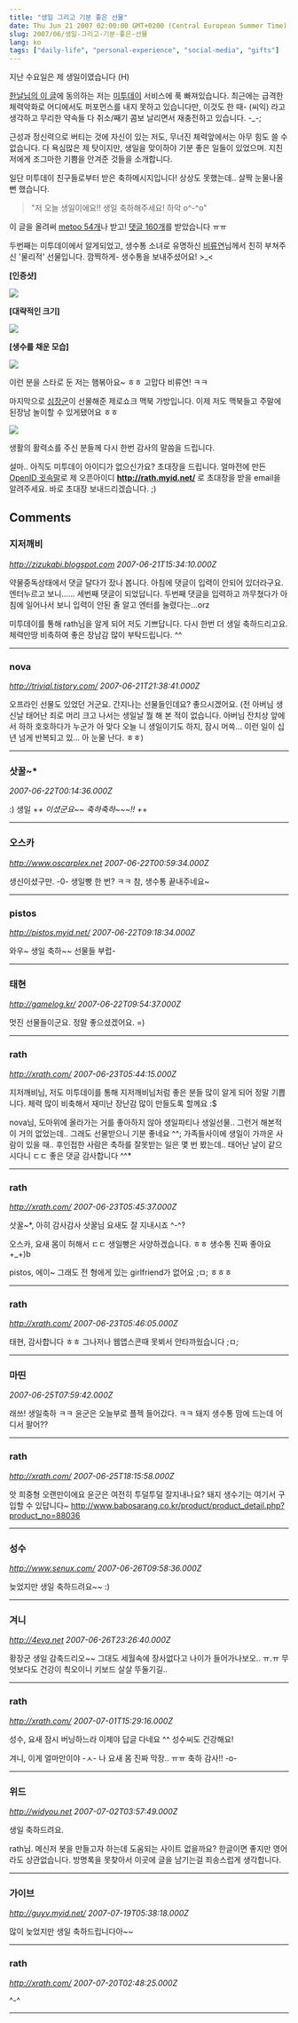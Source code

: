 ```yaml
---
title: "생일 그리고 기분 좋은 선물"
date: Thu Jun 21 2007 02:00:00 GMT+0200 (Central European Summer Time)
slug: 2007/06/생일-그리고-기분-좋은-선물
lang: ko
tags: ["daily-life", "personal-experience", "social-media", "gifts"]
---
```


지난 수요일은 제 생일이였습니다 (H)

[한날님의 이 글](http://www.hannal.net/think/emotional_service_n_communication_1/)에 동의하는 저는 [미투데이](http://me2day.net/) 서비스에 푹 빠져있습니다.
최근에는 급격한 체력악화로 어디에서도 퍼포먼스를 내지 못하고 있습니다만,
이것도 한 때- (씨익) 라고 생각하고 무리한 약속들 다 취소/째기 콤보 날리면서 재충전하고 있습니다. -_-;

근성과 정신력으로 버티는 것에 자신이 있는 저도, 무너진 체력앞에서는 아무 힘도 쓸 수 없습니다.
다 욕심많은 제 탓이지만, 생일을 맞이하야 기분 좋은 일들이 있었으며. 지친 저에게 조그마한 기쁨을 안겨준 것들을 소개합니다.

일단 미투데이 친구들로부터 받은 축하메시지입니다! 상상도 못했는데.. 살짝 눈물나올뻔 했습니다. 


> "저 오늘 생일이에요!! 생일 축하해주세요! 하악 o^-^o"


이 글을 올려써 [metoo 54개](http://me2day.net/rath/post/199703/metoos)나 받고! [댓글 160개](http://me2day.net/rath/post/199703/comments)를 받았습니다 ㅠㅠ

두번째는 미투데이에서 알게되었고, 생수통 소녀로 유명하신 [비류연](http://jhmui.egloos.com/)님께서 친히 부쳐주신 '물리적' 선물입니다.
깜찍하게- 생수통을 보내주셨어요! >_<

**[인증샷]**

![](/img/gift_from_jhmui_auth.jpg)

**[대략적인 크기]**

![](/img/gift_from_jhmui_size.jpg)

**[생수를 채운 모습]**

![](/img/gift_from_jhmui_filled.jpg)

이런 분을 스타로 둔 저는 햄볶아요~ ㅎㅎ 고맙다 비류연! ㅋㅋ

마지막으로 [심장군](http://buzzler.tistory.com/)이 선물해준 제로쇼크 맥북 가방입니다. 이제 저도 맥북들고 주말에 된장남 놀이할 수 있게됐어요 ㅎㅎ

![](/img/gift_from_buzzler.jpg)

생활의 활력소를 주신 분들께 다시 한번 감사의 말씀을 드립니다.

설마.. 아직도 미투데이 아이디가 없으신가요? 초대장을 드립니다.
얼마전에 만든 [OpenID 귓속말](http://lab01.openmaru.com/memo/)로 제 오픈아이디 **http://rath.myid.net/** 로 초대장을 받을 email을 알려주세요. 바로 초대장 보내드리겠습니다. ;)

## Comments

### 지저깨비
*http://zizukabi.blogspot.com*
*2007-06-21T15:34:10.000Z*

약물중독상태에서 댓글 달다가 잤나 봅니다.
아침에 댓글이 입력이 안되어 있더라구요. 엔터누르고 보니......
세번째 댓글이 되었답니다.
두번째 댓글을 입력하고 까무쳤다가 아침에 일어나서 보니 입력이 안된 줄 알고 엔터를 눌렸다는...orz

미투데이를 통해 rath님을 알게 되어 저도 기쁘답니다.
다시 한번 더 생일 축하드리고요.
체력만땅 비축하여 좋은 장남감 많이 부탁드립니다. ^^

---

### nova
*http://trivial.tistory.com/*
*2007-06-21T21:38:41.000Z*

오프라인 선물도 있었던 거군요. 간지나는 선물들인데요? 좋으시겠어요.
(전 아버님 생신날 태어난 죄로 머리 크고 나서는 생일날 뭘 해 본 적이 없습니다. 아버님 잔치상 앞에서 하하 호호하다가 누군가 아 맞다 오늘 니 생일이기도 하지, 잠시 머쓱... 이런 일이 십 년 넘게  반복되고 있... 아 눈물 난다. ㅎㅎ)

---

### 삿꿀~*
*2007-06-22T00:14:36.000Z*

:) 생일 +_+ 이셨군요~~
축하축하~~~!! +_+

---

### 오스카
*http://www.oscarplex.net*
*2007-06-22T00:59:34.000Z*

생신이셨구만. -0- 생일빵 한 번? ㅋㅋ
참, 생수통 끝내주네요~

---

### pistos
*http://pistos.myid.net/*
*2007-06-22T09:18:34.000Z*

와우~ 생일 축하~~ 선물들 부럽-

---

### 태현
*http://gamelog.kr/*
*2007-06-22T09:54:37.000Z*

멋진 선물들이군요. 정말 좋으셨겠어요. =)

---

### rath
*http://xrath.com/*
*2007-06-23T05:44:15.000Z*

지저깨비님, 저도 미투데이를 통해 지저깨비님처럼 좋은 분들 많이 알게 되어 정말 기쁩니다. 체력 많이 비축해서 재미난 장난감 많이 만들도록 할께요 :$

nova님, 도마위에 올라가는 거를 좋아하지 않아 생일파티나 생일선물.. 그런거 해본적이 거의 없었는데.. 그래도 선물받으니 기분 좋네요 ^^; 가족들사이에 생일이 가까운 사람이 있을 때.. 후인접한 사람은 축하를 잘못받는 일은 몇 번 봤는데.. 태어난 날이 같으시다니 ㄷㄷ 좋은 댓글 감사합니다 ^^*

---

### rath
*http://xrath.com/*
*2007-06-23T05:45:37.000Z*

삿꿀~*, 아히 감사감사 삿꿀님 요새도 잘 지내시죠 ^-^?

오스카, 요새 몸이 허해서 ㄷㄷ 생일빵은 사양하겠습니다. ㅎㅎ 생수통 진짜 좋아요 +_+)b

pistos, 에이~ 그래도 전 형에게 있는 girlfriend가 없어요 ;ㅁ; ㅎㅎㅎ

---

### rath
*http://xrath.com/*
*2007-06-23T05:46:05.000Z*

태현, 감사합니다 ㅎㅎ 그나저나 웹앱스콘때 못뵈서 안타까웠습니다 ;ㅁ;

---

### 마띤
*2007-06-25T07:59:42.000Z*

래쓰! 생일축하 ㅋㅋ
윤군은 오늘부로 플젝 들어갔다. ㅋㅋ
돼지 생수통 맘에 드는데 어디서 팔어??

---

### rath
*http://xrath.com/*
*2007-06-25T18:15:58.000Z*

앗 희중형 오랜만이에요 
윤군은 여전히 투덜투덜 잘지내나요? 
돼지 생수기는 여기서 구입할 수 있답니다~
http://www.babosarang.co.kr/product/product_detail.php?product_no=88036

---

### 성수
*http://www.senux.com/*
*2007-06-26T09:58:36.000Z*

늦었지만 생일 축하드려요~~ :)

---

### 겨니
*http://4eva.net*
*2007-06-26T23:26:40.000Z*

황장군 생일 감축드리오~~
그대도 세월속에 장사없다고 나이가 들어가나보오.. ㅠ.ㅠ
무엇보다도 건강이 쵝오이니 키보드 살살 뚜둘기길..

---

### rath
*http://xrath.com/*
*2007-07-01T15:29:16.000Z*

성수, 요새 잠시 버닝하느라 이제야 답글 다네요 ^^ 성수씨도 건강해요!

겨니, 이게 얼마만이야 -ㅅ- 나 요새 몸 진짜 막장.. ㅠㅠ 축하 감사!! -o-

---

### 위드
*http://widyou.net*
*2007-07-02T03:57:49.000Z*

생일 축하드려요.

rath님. 메신저 봇을 만들고자 하는데 도움되는 사이트 없을까요?
한글이면 좋지만 영어라도 상관없습니다.
방명록을 못찾아서 이곳에 글을 남기는걸 죄송스럽게 생각합니다.

---

### 가이브
*http://guyv.myid.net/*
*2007-07-19T05:38:18.000Z*

많이 늦었지만 생일 축하드립니다아~~

---

### rath
*http://xrath.com/*
*2007-07-20T02:48:25.000Z*

^-^

---
